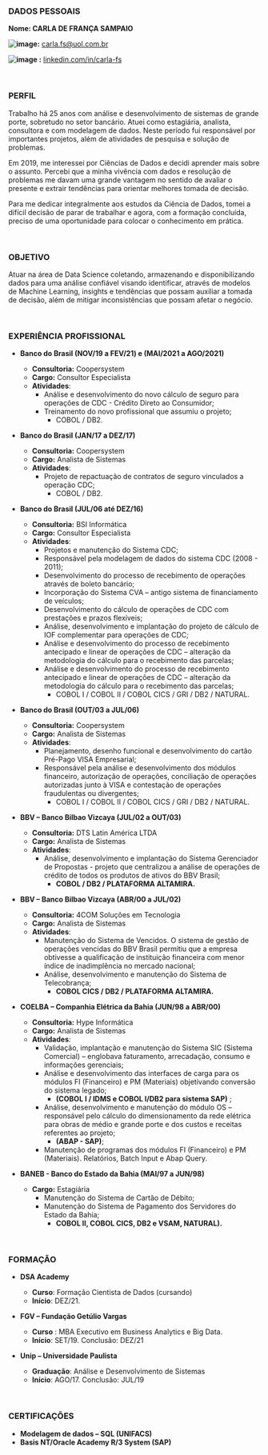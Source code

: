 
 ### DADOS PESSOAIS 

**Nome: CARLA DE FRANÇA SAMPAIO** 

**![image](https://user-images.githubusercontent.com/51466310/169172831-52036be0-9fef-407a-9d1c-fe5bd0c6b610.png):** [carla.fs@uol.com.br](mailto:carla.fs@uol.com.br) 

**![image](https://user-images.githubusercontent.com/51466310/169172699-ac264ed0-1c71-49c6-91ab-b5e935b5ce7b.png)
:** [linkedin.com/in/carla-fs](https://www.linkedin.com/in/carla-fs)

&nbsp;

### PERFIL 

Trabalho há 25 anos com análise e desenvolvimento de sistemas de grande porte, sobretudo no setor bancário. Atuei como estagiária, analista, consultora e com modelagem de dados. Neste período fui responsável por importantes projetos, além de atividades de pesquisa e solução de problemas.

Em 2019, me interessei por Ciências de Dados e decidi aprender mais sobre o assunto. Percebi que a minha vivência com dados e resolução de problemas me davam uma grande vantagem no sentido de avaliar o presente e extrair tendências para orientar melhores tomada de decisão. 

Para me dedicar integralmente aos estudos da Ciência de Dados, tomei a difícil decisão de parar de trabalhar e agora, com a formação concluída, preciso de uma oportunidade para colocar o conhecimento em prática.

 
&nbsp;

### OBJETIVO 

Atuar na área de Data Science coletando, armazenando e disponibilizando dados para uma análise confiável visando identificar, através de modelos de Machine Learning, insights e tendências que possam auxiliar a tomada de decisão, além de mitigar inconsistências que possam afetar o negócio. 

&nbsp;

### EXPERIÊNCIA PROFISSIONAL

- **Banco do Brasil (NOV/19 a FEV/21) e (MAI/2021 a AGO/2021)**
  - **Consultoria:** Coopersystem 
  - **Cargo:** Consultor Especialista
  - **Atividades**:
    - Análise e desenvolvimento do novo cálculo de seguro para operações de CDC - Crédito Direto ao Consumidor;  
    - Treinamento do novo profissional que assumiu o projeto;
      - COBOL / DB2. 


- **Banco do Brasil (JAN/17 a DEZ/17)** 
  - **Consultoria:** Coopersystem 
  - **Cargo:** Analista de Sistemas 
  - **Atividades**:
    - Projeto de repactuação de contratos de seguro vinculados a operação CDC; 
      - COBOL / DB2. 


- **Banco do Brasil (JUL/06 até DEZ/16)**
  - **Consultoria:** BSI Informática 
  - **Cargo:** Consultor Especialista
  - **Atividades**:
    - Projetos e manutenção do Sistema CDC; 
    - Responsável pela modelagem de dados do sistema CDC (2008 - 2011);
    - Desenvolvimento do processo de recebimento de operações através de boleto bancário; 
    - Incorporação do Sistema CVA – antigo sistema de financiamento de veículos; 
    - Desenvolvimento do cálculo de operações de CDC com prestações e prazos flexíveis; 
    - Análise, desenvolvimento e implantação do projeto de cálculo de IOF complementar para operações de CDC; 
    - Análise e desenvolvimento do processo de recebimento antecipado e linear de operações de CDC – alteração da metodologia do cálculo para o recebimento das parcelas;  
    - Análise e desenvolvimento do processo de recebimento antecipado e linear de operações de CDC – alteração da metodologia do cálculo para o recebimento das parcelas;
      - COBOL I / COBOL II / COBOL CICS / GRI / DB2 / NATURAL. 


- **Banco do Brasil (OUT/03 a JUL/06)** 
  - **Consultoria:** Coopersystem 
  - **Cargo:** Analista de Sistemas 
  - **Atividades**:
    - Planejamento, desenho funcional e desenvolvimento do cartão Pré-Pago VISA Empresarial;  
    - Responsável pela análise e desenvolvimento dos módulos financeiro, autorização de operações, conciliação de operações autorizadas junto à VISA e contestação de  operações fraudulentas ou divergentes;  
      - COBOL I / COBOL II / COBOL CICS / GRI / DB2 / NATURAL. 


- **BBV – Banco Bilbao Vizcaya (JUL/02 a OUT/03)** 
  - **Consultoria:** DTS Latin América LTDA 
  - **Cargo:** Analista de Sistemas 
  - **Atividades**:
    - Análise, desenvolvimento e implantação do Sistema Gerenciador de Propostas - projeto que centralizou a análise de operações de crédito de todos os produtos de ativos do BBV Brasil;
      - **COBOL / DB2 / PLATAFORMA ALTAMIRA.** 


- **BBV – Banco Bilbao Vizcaya (ABR/00 a JUL/02)** 
  - **Consultoria:** 4COM Soluções em Tecnologia 
  - **Cargo:** Analista de Sistemas 
  - **Atividades**: 
    - Manutenção do Sistema de Vencidos. O sistema de gestão de operações vencidas do BBV Brasil permitiu que a empresa obtivesse a qualificação de instituição financeira com menor índice de inadimplência no mercado nacional;  
    - Análise, desenvolvimento e manutenção do Sistema de Telecobrança;  
      - **COBOL CICS / DB2 / PLATAFORMA ALTAMIRA.** 


- **COELBA – Companhia Elétrica da Bahia (JUN/98 a ABR/00)** 
  - **Consultoria:** Hype Informática
  - **Cargo:** Analista de Sistemas 
  - **Atividades**: 
    - Validação, implantação e manutenção do Sistema SIC (Sistema Comercial) – englobava faturamento, arrecadação, consumo e informações gerenciais; 
    - Análise e desenvolvimento das interfaces de carga para os módulos FI (Financeiro) e PM (Materiais) objetivando conversão do sistema legado;  
      - **(COBOL I / IDMS e COBOL I/DB2 para sistema SAP)** ; 
     - Análise, desenvolvimento e manutenção do módulo OS – responsável pelo cálculo do dimensionamento da rede elétrica para obras de médio e grande porte e dos custos  e receitas referentes ao projeto;
       - **(ABAP - SAP)**; 
     - Manutenção de programas dos módulos FI (Financeiro) e PM (Materiais). Relatórios, Batch Input e Abap Query. 


- **BANEB - Banco do Estado da Bahia (MAI/97 a JUN/98)** 
  - **Cargo:** Estagiária 
    - Manutenção do Sistema de Cartão de Débito; 
    - Manutenção do Sistema de Pagamento dos Servidores do Estado da Bahia;
      - **COBOL II, COBOL CICS, DB2 e VSAM, NATURAL).**

 &nbsp;
 &nbsp;

### FORMAÇÃO

 

- **DSA Academy** 
  - **Curso**: Formação Cientista de Dados (cursando) 
  - **Início**: DEZ/21. 

- **FGV – Fundação Getúlio Vargas** 
  - **Curso** : MBA Executivo em Business Analytics e Big Data. 
  - **Início**: SET/19. Conclusão: DEZ/21 

- **Unip – Universidade Paulista** 
  - **Graduação**: Análise e Desenvolvimento de Sistemas 
  - **Início**: AGO/17. Conclusão: JUL/19 

 &nbsp;
 &nbsp;

###  CERTIFICAÇÕES 

- **Modelagem de dados – SQL (UNIFACS)** 
- **Basis NT/Oracle Academy R/3 System (SAP)**

 
